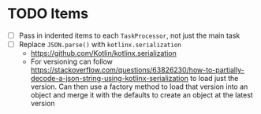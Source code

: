 # TODO Items
- [ ] Pass in indented items to each `TaskProcessor`, not just the main task
- [ ] Replace `JSON.parse()` with `kotlinx.serialization` 
  - https://github.com/Kotlin/kotlinx.serialization
  - For versioning can follow https://stackoverflow.com/questions/63826230/how-to-partially-decode-a-json-string-using-kotlinx-serialization to load just the version. Can then use a factory method to load that version into an object and merge it with the defaults to create an object at the latest version